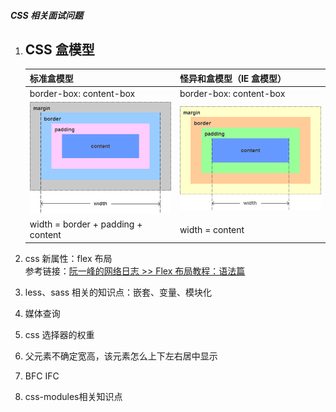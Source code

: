 ##### CSS 相关面试问题
1. CSS 盒模型  
    ---
    |  标准盒模型 | 怪异和盒模型（IE 盒模型）|
    |---|---|
    |border-box: content-box|border-box: content-box|
    |![](./assets/content-box.png)|![](./assets/border-box.png)|
    |width = border + padding + content|width = content|

1. css 新属性：flex 布局  
参考链接：[阮一峰的网络日志 >> Flex 布局教程：语法篇](http://www.ruanyifeng.com/blog/2015/07/flex-grammar.html)  
1. less、sass 相关的知识点：嵌套、变量、模块化
1. 媒体查询
1. css 选择器的权重
1. 父元素不确定宽高，该元素怎么上下左右居中显示
1. BFC IFC
1. css-modules相关知识点

